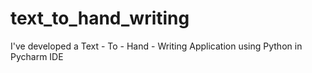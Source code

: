 # text_to_hand_writing
I've developed a Text - To - Hand - Writing Application using Python in Pycharm IDE 
